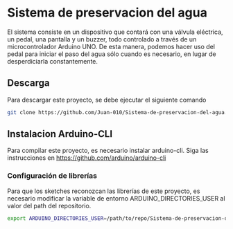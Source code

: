 # Sistema de preservacion del agua
El sistema consiste en un dispositivo que contará con una válvula eléctrica, un pedal, una pantalla y un buzzer, todo controlado a través de un microcontrolador Arduino UNO. De esta manera, podemos hacer uso del pedal para iniciar el paso del agua sólo cuando es necesario, en lugar de desperdiciarla constantemente.
## Descarga
Para descargar este proyecto, se debe ejecutar el siguiente comando
```bash
git clone https://github.com/Juan-010/Sistema-de-preservacion-del-agua.git <directorio>
```
## Instalacion Arduino-CLI
Para compilar este proyecto, es necesario instalar arduino-cli. Siga las instrucciones en https://github.com/arduino/arduino-cli
### Configuración de librerías
Para que los sketches reconozcan las librerías de este proyecto, es necesario modificar la variable de entorno ARDUINO_DIRECTORIES_USER al valor del path del repositorio.
```bash
export ARDUINO_DIRECTORIES_USER=/path/to/repo/Sistema-de-preservacion-del-agua/
```
